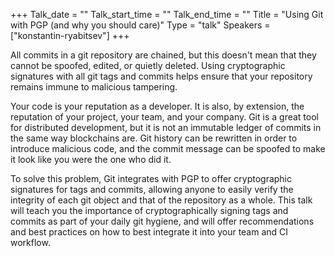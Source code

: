 +++
Talk_date = ""
Talk_start_time = ""
Talk_end_time = ""
Title = "Using Git with PGP (and why you should care)"
Type = "talk"
Speakers = ["konstantin-ryabitsev"]
+++

All commits in a git repository are chained, but this doesn't mean that they cannot be spoofed, edited, or quietly deleted. Using cryptographic signatures with all git tags and commits helps ensure that your repository remains immune to malicious tampering.

Your code is your reputation as a developer. It is also, by extension, the reputation of your project, your team, and your company. Git is a great tool for distributed development, but it is not an immutable ledger of commits in the same way blockchains are. Git history can be rewritten in order to introduce malicious code, and the commit message can be spoofed to make it look like you were the one who did it.

To solve this problem, Git integrates with PGP to offer cryptographic signatures for tags and commits, allowing anyone to easily verify the integrity of each git object and that of the repository as a whole. This talk will teach you the importance of cryptographically signing tags and commits as part of your daily git hygiene, and will offer recommendations and best practices on how to best integrate it into your team and CI workflow.
